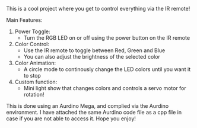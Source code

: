 This is a cool project where you get to control everything via the IR remote! 

Main Features:
1) Power Toggle:
    - Turn the RGB LED on or off using the power button on the IR remote
2) Color Control: 
    - Use the IR remote to toggle between Red, Green and Blue
    - You can also adjust the brightness of the selected color
3) Color Animation:
    - A circle mode to continously change the LED colors until you want it to stop
4) Custom function:
    - Mini light show that changes colors and controls a servo motor for rotation! 
    
This is done using an Aurdino Mega, and complied via the Aurdino environment. I have attached the same Aurdino code file as a cpp file in case if you are not able to access it. Hope you enjoy!  